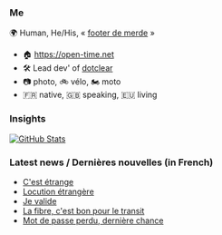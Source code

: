 ### Me

🌍 Human, He/His, « [footer de merde](https://open-time.net/post/2013/07/17/La-veritable-histoire-du-Footer-de-merde-) » 
* 🏠 https://open-time.net 
* 🛠️ Lead dev' of [dotclear](https://git.dotclear.org/dev/dotclear)
* 📷 photo, 🚲 vélo, 🏍️ moto 
* 🇫🇷 native, 🇬🇧 speaking, 🇪🇺 living

### Insights

[![GitHub Stats](https://github-readme-stats-sigma-five.vercel.app/api?username=franck-paul)](https://github.com/franck-paul)

### Latest news / Dernières nouvelles (in French)

<!-- BLOG-POST-LIST:START -->
- [C&#39;est étrange](https://open-time.net/post/2025/03/25/C-est-etrange)
- [Locution étrangère](https://open-time.net/post/2025/03/24/Locution-etrangere)
- [Je valide](https://open-time.net/post/2025/03/23/Je-valide)
- [La fibre, c&#39;est bon pour le transit](https://open-time.net/post/2025/03/22/La-fibre-c-est-bon-pour-le-transit)
- [Mot de passe perdu, dernière chance](https://open-time.net/post/2025/03/21/Mot-de-passe-perdu-derniere-chance)
<!-- BLOG-POST-LIST:END -->
